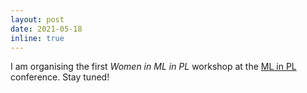 ```yaml
---
layout: post
date: 2021-05-18
inline: true
---
```


I am organising the first *Women in ML in PL* workshop at the [ML in PL](https://conference2021.mlinpl.org/) conference. Stay tuned!
